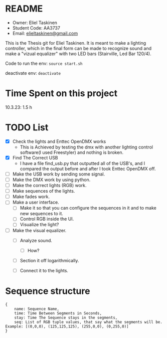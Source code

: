 # README

- Owner: Eliel Taskinen
- Student Code: AA3737
- Email: elieltaskinen@gmail.com

This is the Thesis git for Eliel Taskinen. It is meant to make a lighting controller, which in the final form can be made to recognize sound and make a "vizual equalizer" with two LED bars (Stairville, Led Bar 120/4).


Code to run the env: `source start.sh`

deactivate env: `deactivate`

# Time Spent on this project

10.3.23: 1.5 h

# TODO List

 - [X] Check the lights and Enttec OpenDMX works
	 - This is Achieved by testing the dmx with another lighting control software(I used Freestyler) and nothing is broken.
 - [X] Find The Correct USB
	 - I have a file find_usb.py that outputted all of the USB's, and I compared the output before and after I took Enttec OpenDMX off.
 - [ ] Make the USB work by sending some signal.
 - [ ] Make the DMX work by using python.
 - [ ] Make the correct lights (RGB) work.
 - [ ] Make sequences of the lights.
 - [ ] Make fades work.
 - [ ] Make a user interface.
	 - [ ]  Make it so that you can configure the sequences in it and to make new sequences to it.
	 - [ ] Control RGB inside the UI.
	 - [ ] Visualize the light?
 - [ ] Make the visual equalizer.
	 - [ ] Analyze sound.
		 - [ ] How?
	 - [ ] Section it off logarithmically.
	 - [ ] Connect it to the lights.


# Sequence structure

```
{
    name: Sequence Name,
    time: Time Between Segments in Seconds,
    stay: Time The Sequence stays in the segments,
    seq: List of RGB tuple values, that say what the segments will be. Example: [(0,0,0), (125,125,125), (255,0,0), (0,255,0)]
}
```
